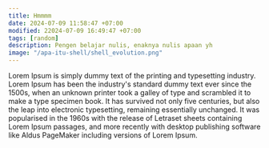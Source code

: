 ```yaml
---
title: Hmmmm
date: 2024-07-09 11:58:47 +07:00
modified: 22024-07-09 16:49:47 +07:00
tags: [random]
description: Pengen belajar nulis, enaknya nulis apaan yh
image: "/apa-itu-shell/shell_evolution.png"
---
```


Lorem Ipsum is simply dummy text of the printing and typesetting industry. Lorem Ipsum has been the industry's standard dummy text ever since the 1500s, when an unknown printer took a galley of type and scrambled it to make a type specimen book. It has survived not only five centuries, but also the leap into electronic typesetting, remaining essentially unchanged. It was popularised in the 1960s with the release of Letraset sheets containing Lorem Ipsum passages, and more recently with desktop publishing software like Aldus PageMaker including versions of Lorem Ipsum.
